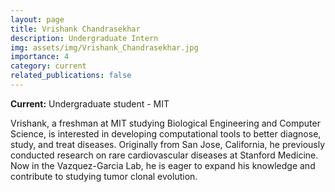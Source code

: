 ```yaml
---
layout: page
title: Vrishank Chandrasekhar
description: Undergraduate Intern
img: assets/img/Vrishank_Chandrasekhar.jpg
importance: 4
category: current
related_publications: false
---
```


**Current:** Undergraduate student - MIT

Vrishank, a freshman at MIT studying Biological Engineering and Computer Science, is interested in developing computational tools to better diagnose, study, and treat diseases. Originally from San Jose, California, he previously conducted research on rare cardiovascular diseases at Stanford Medicine. Now in the Vazquez-Garcia Lab, he is eager to expand his knowledge and contribute to studying tumor clonal evolution.
